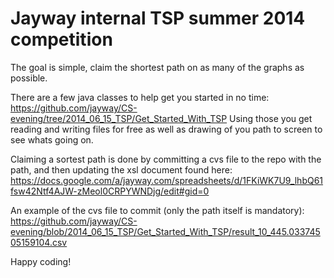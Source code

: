 Jayway internal TSP summer 2014 competition
==========

The goal is simple, claim the shortest path on as many of the graphs as possible.  

There are a few java classes to help get you started in no time:
https://github.com/jayway/CS-evening/tree/2014_06_15_TSP/Get_Started_With_TSP
Using those you get reading and writing files for free as well as drawing of you path to screen to see whats going on.

Claiming a sortest path is done by committing a cvs file to the repo with the path, and then updating the xsl document found here:
https://docs.google.com/a/jayway.com/spreadsheets/d/1FKiWK7U9_lhbQ61fsw42Ntf4AJW-zMeol0CRPYWNDjg/edit#gid=0 

An example of the cvs file to commit (only the path itself is mandatory):
https://github.com/jayway/CS-evening/blob/2014_06_15_TSP/Get_Started_With_TSP/result_10_445.03374505159104.csv

Happy coding!
